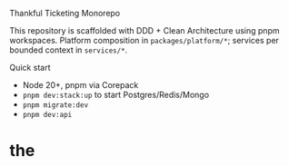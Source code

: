 Thankful Ticketing Monorepo

This repository is scaffolded with DDD + Clean Architecture using pnpm workspaces. Platform composition in `packages/platform/*`; services per bounded context in `services/*`.

Quick start
- Node 20+, pnpm via Corepack
- `pnpm dev:stack:up` to start Postgres/Redis/Mongo
- `pnpm migrate:dev`
- `pnpm dev:api`



# the
